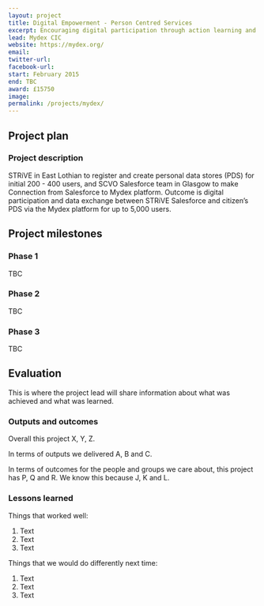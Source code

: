 ```yaml
---
layout: project
title: Digital Empowerment - Person Centred Services
excerpt: Encouraging digital participation through action learning and knowledge exchange
lead: Mydex CIC
website: https://mydex.org/
email: 
twitter-url: facebook-url: 
start: February 2015
end: TBC
award: £15750
image:
permalink: /projects/mydex/ 
---
```


## Project plan

### Project description

STRiVE in East Lothian to register and create personal data stores (PDS) for initial 200 - 400 users, and SCVO Salesforce team in Glasgow to make Connection from Salesforce to Mydex platform. Outcome is digital participation and data exchange between STRiVE Salesforce and citizen’s PDS via the Mydex platform for up to 5,000 users.


## Project milestones

### Phase 1

TBC

### Phase 2

TBC

### Phase 3

TBC



## Evaluation

This is where the project lead will share information about what was achieved and what was learned.

### Outputs and outcomes

Overall this project X, Y, Z.

In terms of outputs we delivered A, B and C.

In terms of outcomes for the people and groups we care about, this project has P, Q and R. We know this because J, K and L.

### Lessons learned

Things that worked well:

1. Text
2. Text
3. Text

Things that we would do differently next time:

1. Text
2. Text
3. Text
